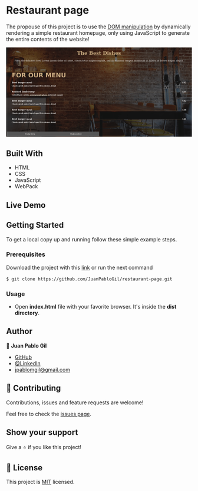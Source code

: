 # Restaurant page

The propouse of this project is to use the  [DOM manipulation](https://www.w3schools.com/js/js_htmldom.asp) by dynamically rendering a simple restaurant homepage, only using JavaScript to generate the entire contents of the website!


<p align="center">
    <img src="example_image.png">
</p>


## Built With

- HTML
- CSS
- JavaScript
- WebPack


## Live Demo



## Getting Started

To get a local copy up and running follow these simple example steps.

### Prerequisites

Download the project with this [link](https://github.com/JuanPabloGil/restaurant-page/archive/dev.zip) or run the next command

    $ git clone https://github.com/JuanPabloGil/restaurant-page.git

### Usage

- Open **index.html** file with your favorite browser. It's inside the **dist directory**.


## Author


👤 **Juan Pablo Gil**

- [GitHub](https://github.com/JuanPabloGil )
- [@LinkedIn](https://www.linkedin.com/in/juan-pablo-gil-1321a515a/)
- jpablomgil@gmail.com


## 🤝 Contributing

Contributions, issues and feature requests are welcome!

Feel free to check the [issues page](https://github.com/JuanPabloGil/restaurant-page/issues).

## Show your support

Give a ⭐️ if you like this project!


## 📝 License

This project is [MIT]() licensed.
